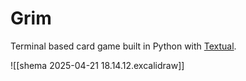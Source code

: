 # Grim
Terminal based card game built in Python with [Textual](https://textual.textualize.io/getting_started/).

![[shema 2025-04-21 18.14.12.excalidraw]]